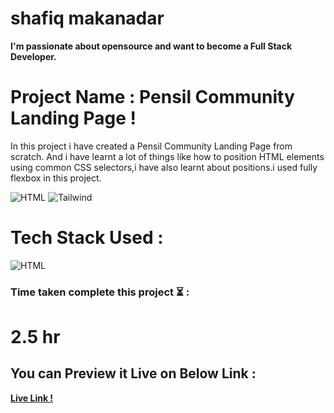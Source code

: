# shafiq makanadar

**I'm passionate about opensource and want to become a Full Stack Developer.**

# Project Name : Pensil Community Landing Page !

In this project i have created a Pensil Community Landing Page from scratch. And i have learnt a lot of things like how to position HTML elements using common CSS selectors,i have also learnt about positions.i used fully flexbox in this project.

![HTML](https://img.shields.io/badge/-HTML-orange)
![Tailwind](https://img.shields.io/badge/-Tailwind-blue)

# Tech Stack Used :
![HTML](https://camo.githubusercontent.com/49fbb99f92674cc6825349b154b65aaf4064aec465d61e8e1f9fb99da3d922a1/68747470733a2f2f696d672e736869656c64732e696f2f62616467652f68746d6c352d2532334533344632362e7376673f7374796c653d666f722d7468652d6261646765266c6f676f3d68746d6c35266c6f676f436f6c6f723d7768697465)

### Time taken complete this project :hourglass_flowing_sand:	:

# 2.5 hr



## You can Preview it Live on Below Link :
**[Live Link !](https://15-product-design-landing-pages.netlify.app/)**

